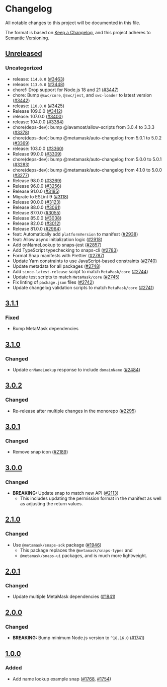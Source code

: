 # Changelog

All notable changes to this project will be documented in this file.

The format is based on [Keep a Changelog](https://keepachangelog.com/en/1.0.0/),
and this project adheres to [Semantic Versioning](https://semver.org/spec/v2.0.0.html).

## [Unreleased]

### Uncategorized

- release: `114.0.0` ([#3463](https://github.com/MetaMask/snaps/pull/3463))
- release: `113.0.0` ([#3448](https://github.com/MetaMask/snaps/pull/3448))
- chore!: Drop support for Node.js 18 and 21 ([#3447](https://github.com/MetaMask/snaps/pull/3447))
- chore: Bump `@swc/core`, `@swc/jest`, and `swc-loader` to latest version ([#3442](https://github.com/MetaMask/snaps/pull/3442))
- release: `110.0.0` ([#3425](https://github.com/MetaMask/snaps/pull/3425))
- Release 109.0.0 ([#3412](https://github.com/MetaMask/snaps/pull/3412))
- release: 107.0.0 ([#3400](https://github.com/MetaMask/snaps/pull/3400))
- release: 104.0.0 ([#3384](https://github.com/MetaMask/snaps/pull/3384))
- chore(deps-dev): bump @lavamoat/allow-scripts from 3.0.4 to 3.3.3 ([#3378](https://github.com/MetaMask/snaps/pull/3378))
- chore(deps-dev): bump @metamask/auto-changelog from 5.0.1 to 5.0.2 ([#3369](https://github.com/MetaMask/snaps/pull/3369))
- release: 103.0.0 ([#3360](https://github.com/MetaMask/snaps/pull/3360))
- Release 99.0.0 ([#3309](https://github.com/MetaMask/snaps/pull/3309))
- chore(deps-dev): bump @metamask/auto-changelog from 5.0.0 to 5.0.1 ([#3283](https://github.com/MetaMask/snaps/pull/3283))
- chore(deps-dev): bump @metamask/auto-changelog from 4.1.0 to 5.0.0 ([#3277](https://github.com/MetaMask/snaps/pull/3277))
- Release 98.0.0 ([#3269](https://github.com/MetaMask/snaps/pull/3269))
- Release 96.0.0 ([#3256](https://github.com/MetaMask/snaps/pull/3256))
- Release 91.0.0 ([#3185](https://github.com/MetaMask/snaps/pull/3185))
- Migrate to ESLint 9 ([#3118](https://github.com/MetaMask/snaps/pull/3118))
- Release 90.0.0 ([#3123](https://github.com/MetaMask/snaps/pull/3123))
- Release 88.0.0 ([#3061](https://github.com/MetaMask/snaps/pull/3061))
- Release 87.0.0 ([#3055](https://github.com/MetaMask/snaps/pull/3055))
- Release 85.0.0 ([#3038](https://github.com/MetaMask/snaps/pull/3038))
- Release 82.0.0 ([#3012](https://github.com/MetaMask/snaps/pull/3012))
- Release 81.0.0 ([#2964](https://github.com/MetaMask/snaps/pull/2964))
- feat: Automatically add `platformVersion` to manifest ([#2938](https://github.com/MetaMask/snaps/pull/2938))
- feat: Allow async initialization logic ([#2918](https://github.com/MetaMask/snaps/pull/2918))
- Add onNameLookup to snaps-jest ([#2857](https://github.com/MetaMask/snaps/pull/2857))
- Add TypeScript typechecking to snaps-cli ([#2783](https://github.com/MetaMask/snaps/pull/2783))
- Format Snap manifests with Prettier ([#2787](https://github.com/MetaMask/snaps/pull/2787))
- Update Yarn constraints to use JavaScript-based constraints ([#2740](https://github.com/MetaMask/snaps/pull/2740))
- Update metadata for all packages ([#2748](https://github.com/MetaMask/snaps/pull/2748))
- Add `since-latest-release` script to match `MetaMask/core` ([#2744](https://github.com/MetaMask/snaps/pull/2744))
- Update test scripts to match `MetaMask/core` ([#2745](https://github.com/MetaMask/snaps/pull/2745))
- Fix linting of `package.json` files ([#2742](https://github.com/MetaMask/snaps/pull/2742))
- Update changelog validation scripts to match `MetaMask/core` ([#2741](https://github.com/MetaMask/snaps/pull/2741))

## [3.1.1]

### Fixed

- Bump MetaMask dependencies

## [3.1.0]

### Changed

- Update `onNameLookup` response to include `domainName` ([#2484](https://github.com/MetaMask/snaps/pull/2484))

## [3.0.2]

### Changed

- Re-release after multiple changes in the monorepo ([#2295](https://github.com/MetaMask/snaps/pull/2295))

## [3.0.1]

### Changed

- Remove snap icon ([#2189](https://github.com/MetaMask/snaps/pull/2189))

## [3.0.0]

### Changed

- **BREAKING:** Update snap to match new API ([#2113](https://github.com/MetaMask/snaps/pull/2113))
  - This includes updating the permission format in the manifest as well as adjusting the return values.

## [2.1.0]

### Changed

- Use `@metamask/snaps-sdk` package ([#1946](https://github.com/MetaMask/snaps/pull/1946))
  - This package replaces the `@metamask/snaps-types` and
  - `@metamask/snaps-ui` packages, and is much more lightweight.

## [2.0.1]

### Changed

- Update multiple MetaMask dependencies ([#1841](https://github.com/MetaMask/snaps/pull/1841))

## [2.0.0]

### Changed

- **BREAKING:** Bump minimum Node.js version to `^18.16.0` ([#1741](https://github.com/MetaMask/snaps/pull/1741))

## [1.0.0]

### Added

- Add name lookup example snap ([#1768](https://github.com/MetaMask/snaps/pull/1768), [#1754](https://github.com/MetaMask/snaps/pull/1754))

[Unreleased]: https://github.com/MetaMask/snaps/compare/@metamask/name-lookup-example-snap@3.1.1...HEAD
[3.1.1]: https://github.com/MetaMask/snaps/compare/@metamask/name-lookup-example-snap@3.1.0...@metamask/name-lookup-example-snap@3.1.1
[3.1.0]: https://github.com/MetaMask/snaps/compare/@metamask/name-lookup-example-snap@3.0.2...@metamask/name-lookup-example-snap@3.1.0
[3.0.2]: https://github.com/MetaMask/snaps/compare/@metamask/name-lookup-example-snap@3.0.1...@metamask/name-lookup-example-snap@3.0.2
[3.0.1]: https://github.com/MetaMask/snaps/compare/@metamask/name-lookup-example-snap@3.0.0...@metamask/name-lookup-example-snap@3.0.1
[3.0.0]: https://github.com/MetaMask/snaps/compare/@metamask/name-lookup-example-snap@2.1.0...@metamask/name-lookup-example-snap@3.0.0
[2.1.0]: https://github.com/MetaMask/snaps/compare/@metamask/name-lookup-example-snap@2.0.1...@metamask/name-lookup-example-snap@2.1.0
[2.0.1]: https://github.com/MetaMask/snaps/compare/@metamask/name-lookup-example-snap@2.0.0...@metamask/name-lookup-example-snap@2.0.1
[2.0.0]: https://github.com/MetaMask/snaps/compare/@metamask/name-lookup-example-snap@1.0.0...@metamask/name-lookup-example-snap@2.0.0
[1.0.0]: https://github.com/MetaMask/snaps/releases/tag/@metamask/name-lookup-example-snap@1.0.0

